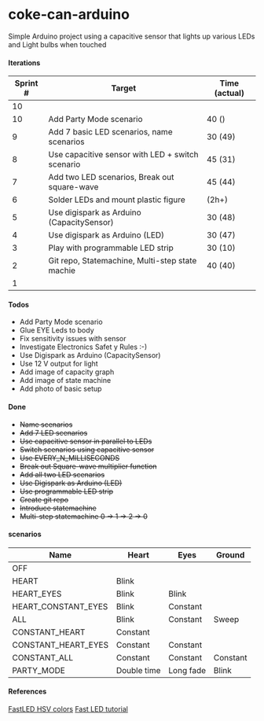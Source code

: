 # coke-can-arduino
Simple Arduino project using a capacitive sensor that lights up various LEDs and Light bulbs when touched

#### Iterations

| Sprint # |                      Target                      | Time (actual) |
|----------|--------------------------------------------------|---------------|
|       10 |                                                  |               |
|       10 | Add Party Mode scenario                          | 40 ()           |
|        9 | Add 7 basic LED scenarios, name scenarios        | 30 (49)       |
|        8 | Use capacitive sensor with LED + switch scenario | 45 (31)       |
|        7 | Add two LED scenarios, Break out square-wave     | 45 (44)       |
|        6 | Solder LEDs and mount plastic figure             | (2h+)         |
|        5 | Use digispark as Arduino (CapacitySensor)        | 30 (48)       |
|        4 | Use digispark as Arduino (LED)                   | 30 (47)       |
|        3 | Play with programmable LED strip                 | 30 (10)       |
|        2 | Git repo, Statemachine, Multi-step state machie  | 40 (40)       |
|        1 |                                                  |               |



#### Todos
* Add Party Mode scenario
* Glue EYE Leds to body
* Fix sensitivity issues with sensor
* Investigate Electronics Safet y Rules :-)
* Use Digispark as Arduino (CapacitySensor)
* Use 12 V output for light
* Add image of capacity graph
* Add image of state machine
* Add photo of basic setup

#### Done
* ~~Name scenarios~~
* ~~Add 7 LED scenarios~~
* ~~Use capacitive sensor in parallel to LEDs~~
* ~~Switch scenarios using capacitive sensor~~
* ~~Use EVERY_N_MILLISECONDS~~
* ~~Break out Square-wave multiplier function~~
* ~~Add all two LED scenarios~~
* ~~Use Digispark as Arduino (LED)~~
* ~~Use programmable LED strip~~
* ~~Create git repo~~
* ~~Introduce statemachine~~
* ~~Multi-step statemachine 0 -> 1 -> 2 -> 0~~

#### scenarios
|         Name        |    Heart    |    Eyes   |  Ground  |
|---------------------|-------------|-----------|----------|
| OFF                 |             |           |          |
| HEART               | Blink       |           |          |
| HEART_EYES          | Blink       | Blink     |          |
| HEART_CONSTANT_EYES | Blink       | Constant  |          |
| ALL                 | Blink       | Constant  | Sweep    |
| CONSTANT_HEART      | Constant    |           |          |
| CONSTANT_HEART_EYES | Constant    | Constant  |          |
| CONSTANT_ALL        | Constant    | Constant  | Constant |
| PARTY_MODE          | Double time | Long fade | Blink    |

#### References
[FastLED HSV colors](https://raw.githubusercontent.com/FastLED/FastLED/gh-pages/images/HSV-rainbow-with-desc.jpg)
[Fast LED tutorial](http://jwhendy.blogspot.se/2015/10/fastled-series-getting-started.html)
